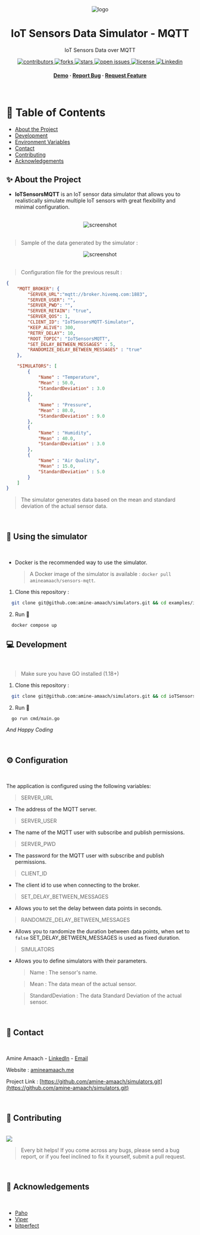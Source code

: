<div align="center">

  <img src="docs/IoTSensorsMQTT-Banner.png" alt="logo"/>
  <h1>IoT Sensors Data Simulator - MQTT</h1>
  
  <p>
    IoT Sensors Data over MQTT
  </p>
  
<!-- Badges -->
<p>
  <a href="https://github.com/amine-amaach/simulators/graphs/contributors">
    <img src="https://img.shields.io/github/contributors/amine-amaach/simulators?style=for-the-badge&logo=github" alt="contributors" />
  </a>
  <a href="https://github.com/amine-amaach/simulators/network/members">
    <img src="https://img.shields.io/github/forks/amine-amaach/simulators?style=for-the-badge&logo=github" alt="forks" />
  </a>
  <a href="https://github.com/amine-amaach/simulators/stargazers">
    <img src="https://img.shields.io/github/stars/amine-amaach/simulators?style=for-the-badge&logo=github" alt="stars" />
  </a>
  <a href="https://github.com/amine-amaach/simulators/issues/">
    <img src="https://img.shields.io/github/issues/amine-amaach/simulators?style=for-the-badge&logo=github" alt="open issues" />
  </a>
  <a href="https://github.com/amine-amaach/simulators/blob/main/LICENCE">
    <img src="https://img.shields.io/github/license/amine-amaach/simulators?style=for-the-badge&logo=apache" alt="license" />
  </a>
  <a href="https://www.linkedin.com/in/amine-amaach/">
    <img src="https://img.shields.io/badge/-LinkedIn-black.svg?style=for-the-badge&logo=linkedin&colorB=555" alt="Linkedin" />
  </a>
</p>
   
<h4>
    <a href="#">Demo</a>
  <span> · </span>
    <a href="https://github.com/amine-amaach/simulators/issues/">Report Bug</a>
  <span> · </span>
    <a href="https://github.com/amine-amaach/simulators/issues/">Request Feature</a>
  </h4>
</div>

<br>

<!-- Table of Contents -->
# 📒 Table of Contents

- [About the Project](#✨-about-the-project)
- [Development](#💻-Development)
- [Environment Variables](#⚙️-Configuration)
- [Contact](#🤝-contact)
- [Contributing](#👋-contributing)
- [Acknowledgements](#💎-acknowledgements)

<!-- About the Project -->
## ✨ About the Project


* **IoTSensorsMQTT** is an IoT sensor data simulator that allows you to realistically simulate multiple IoT sensors with great flexibility and minimal configuration.

<br>

<div align="center"> 
  <img src="docs/screenshots/IoTSensorsMQTT--Banner.png" alt="screenshot" />
</div>

<br>

> Sample of the data generated by the simulator :
<div align="center"> 
  <img src="docs/screenshots/ioTSensorsSample.png" alt="screenshot" />
</div>

<br>

> Configuration file for the previous result :
```json
{
    "MQTT_BROKER": {
        "SERVER_URL":"mqtt://broker.hivemq.com:1883",
        "SERVER_USER": "",
        "SERVER_PWD": "",
        "SERVER_RETAIN": "true",
        "SERVER_QOS": 1,
        "CLIENT_ID": "IoTSensorsMQTT-Simulator",
        "KEEP_ALIVE": 300, 
        "RETRY_DELAY": 10,
        "ROOT_TOPIC": "IoTSensorsMQTT",
        "SET_DELAY_BETWEEN_MESSAGES" : 5,
        "RANDOMIZE_DELAY_BETWEEN_MESSAGES" : "true"
    },   

    "SIMULATORS": [
        {
            "Name" : "Temperature",
            "Mean" : 50.0,
            "StandardDeviation" : 3.0
        },
        {
            "Name" : "Pressure",
            "Mean" : 80.0,
            "StandardDeviation" : 9.0
        },
        {
            "Name" : "Humidity",
            "Mean" : 40.0,
            "StandardDeviation" : 3.0
        },
        {
            "Name" : "Air Quality",
            "Mean" : 15.0,
            "StandardDeviation" : 5.0
        }
    ]
}
``` 
> The simulator generates data based on the mean and standard deviation of the actual sensor data.

<br>

## 📎 Using the simulator

<br>

* Docker is the recommended way to use the simulator. 

  > A Docker image of the simulator is available : `docker pull amineamaach/sensors-mqtt`.

1. Clone this repository :

```bash
  git clone git@github.com:amine-amaach/simulators.git && cd examples/ioTSensorsMQTT/
```

2. Run 🏃

```sh
  docker compose up
```

<!-- Development -->
## 💻 Development

<br>

> Make sure you have GO installed (1.18+)

1. Clone this repository :

```bash
  git clone git@github.com:amine-amaach/simulators.git && cd ioTSensorsMQTT
```

2. Run 🏃

```sh
  go run cmd/main.go
```
_And Happy Coding_

<br>

## ⚙️ Configuration

<br>

The application is configured using the following variables:

> SERVER_URL

* The address of the MQTT server.

> SERVER_USER

* The name of the MQTT user with subscribe and publish permissions.

> SERVER_PWD

* The password for the MQTT user with subscribe and publish permissions.

> CLIENT_ID

* The client id to use when connecting to the broker.

> SET_DELAY_BETWEEN_MESSAGES

* Allows you to set the delay between data points in seconds.

> RANDOMIZE_DELAY_BETWEEN_MESSAGES

* Allows you to randomize the duration between data points, when set to `false` SET_DELAY_BETWEEN_MESSAGES is used as fixed duration.

> SIMULATORS

* Allows you to define simulators with their parameters.

  > Name : The sensor's name.
  
  > Mean : The data mean of the actual sensor.
  
  > StandardDeviation : The data Standard Deviation of the actual sensor.

<br>

## 🤝 Contact

<br>

Amine Amaach - [LinkedIn](https://www.linkedin.com/in/amine-amaach/) - [Email](amine.amaach@um6p.ma)

Website : [amineamaach.me](https://amineamaach.me/)

Project Link : [https://github.com/amine-amaach/simulators.git](https://github.com/amine-amaach/simulators.git)

<br>

## 👋 Contributing

<br>

<a href="https://github.com/amine-amaach/simulators/graphs/contributors">
  <img src="https://contrib.rocks/image?repo=amine-amaach/simulators" />
</a>


> Every bit helps! If you come across any bugs, please send a bug report, or if you feel inclined to fix it yourself, submit a pull request.

<br>

## 💎 Acknowledgements

<br>

 - [Paho](https://github.com/eclipse/paho.mqtt.golang)
 - [Viper](https://github.com/spf13/viper)
 - [bitperfect](https://bitperfect.at/en/blog/simulation-von-sensordaten)
